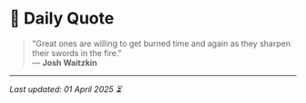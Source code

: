 # 📜 Daily Quote

> "Great ones are willing to get burned time and again as they sharpen their swords in the fire."  
> — **Josh Waitzkin**

---

_Last updated: 01 April 2025 ⏳_
